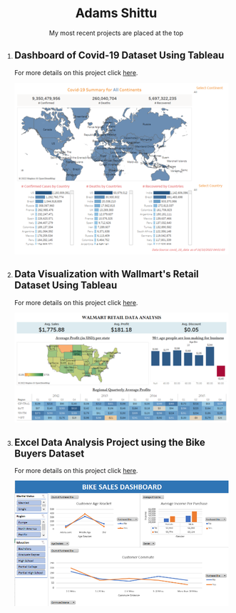 <h1 align="center">Adams Shittu</h1>
<p align="center">My most recent projects are placed at the top</p>

<ol>
  
  <li>
    <h2>Dashboard of Covid-19 Dataset Using Tableau</h2>
    <p><span>For more details on this project click </span><a target="_blank" href="https://github.com/shittuadams/WallmartDataAnalysis">here</a>.</p>
    <img src="images/covid-19-dashboard.png">  
  </li> 
  
  <li>
    <h2>Data Visualization with Wallmart's Retail Dataset Using Tableau</h2>
    <p><span>For more details on this project click </span><a target="_blank" href="https://github.com/shittuadams/WallmartDataAnalysis">here</a>.</p>
    <img src="images/Walmart-Image.png">  
  </li> 
  
  <li>
    <h2>Excel Data Analysis Project using the Bike Buyers Dataset</h2>
    <p><span>For more details on this project click </span><a target="_blank" href="https://github.com/shittuadams/excel-data-analysis-project-on-bike-buyers-dataset">here</a>.</p>
    <img src="images/bike-buyers-dashboard-image.png">  
  </li> 
  
  
  
</ol>

